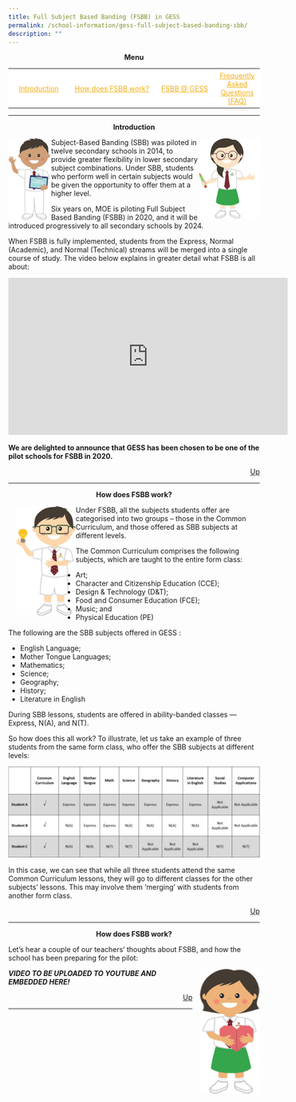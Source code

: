 ```yaml
---
title: Full Subject Based Banding (FSBB) in GESS
permalink: /school-information/gess-full-subject-based-banding-sbb/
description: ""
---
```

<p style="text-align:center;"> <strong>Menu</strong></p>

<a name="up"></a>

<table width="100%" align="center" style="box-sizing: inherit; border-collapse: collapse; border-spacing: 0px; max-width: 100%;"><tbody style="box-sizing: inherit;"><tr style="box-sizing: inherit; background: rgb(255, 255, 255);"><td style="box-sizing: inherit; padding: 5px 10px; text-align: center; width: 112px;"><a href="#Link_1" style="box-sizing: inherit; background-color: transparent; transition: all 0.25s ease-in-out 0s; color: rgb(241, 174, 22); text-decoration: underline;">Introduction</a></td><td style="box-sizing: inherit; padding: 5px 10px; width: 199px; text-align: center;"><a href="#Link_2" style="box-sizing: inherit; background-color: transparent; transition: all 0.25s ease-in-out 0s; color: rgb(241, 174, 22); text-decoration: underline;">How does FSBB work?</a></td><td style="box-sizing: inherit; padding: 5px 10px; width: 128px; text-align: center;"><a href="#Link_3" style="box-sizing: inherit; background-color: transparent; transition: all 0.25s ease-in-out 0s; color: rgb(241, 174, 22); text-decoration: underline;">FSBB @ GESS</a></td><td style="box-sizing: inherit; padding: 5px 10px; width: 43px; text-align: center;"><a href="#Link_4" style="box-sizing: inherit; background-color: transparent; transition: all 0.25s ease-in-out 0s; color: rgb(241, 174, 22); text-decoration: underline;">Frequently Asked Questions (FAQ)</a></td></tr></tbody></table>

***
  
<p style="text-align:center;"><strong><a name="Link1"></a>Introduction</strong></p>

<img src="/images/group-potrait-1.jpeg" align="left" style="width:17%;">
<img src="/images/group-potrait-4.jpeg" align="right" style="width:24%;">
Subject-Based Banding (SBB) was piloted in twelve secondary schools in 2014, to provide greater flexibility in lower secondary subject combinations. Under SBB, students who perform well in certain subjects would be given the opportunity to offer them at a higher level.

Six years on, MOE is piloting Full Subject Based Banding (FSBB) in 2020, and it will be introduced progressively to all secondary schools by 2024.

When FSBB is fully implemented, students from the Express, Normal (Academic), and Normal (Technical) streams will be merged into a single course of study. The video below explains in greater detail what FSBB is all about:

<iframe width="560" height="315" src="https://www.youtube.com/embed/JMc_GispPmk" title="YouTube video player" frameborder="0" allow="accelerometer; autoplay; clipboard-write; encrypted-media; gyroscope; picture-in-picture" allowfullscreen></iframe>

**We are delighted to announce that GESS has been chosen to be one of the pilot schools for FSBB in 2020.**

<p style="text-align:right;"><a href="#up">Up</a></p>

***

<p style="text-align:center;"><strong><a name="Link2"></a>How does FSBB work?</strong></p>

<img src="/images/group-potrait-3.jpeg" style="width:120px;height:220px;margin-left:15px;" align = "left"> Under FSBB, all the subjects students offer are categorised into two groups – those in the Common Curriculum, and those offered as SBB subjects at different levels.

The Common Curriculum comprises the following subjects, which are taught to the entire form class:

*   Art;
*   Character and Citizenship Education (CCE);
*   Design & Technology (D&T);
*   Food and Consumer Education (FCE);
*   Music; and
*   Physical Education (PE)

The following are the SBB subjects offered in GESS :

*   English Language;
*   Mother Tongue Languages;
*   Mathematics;
*   Science;
*   Geography;
*   History;
*   Literature in English

During SBB lessons, students are offered in ability-banded classes — Express, N(A), and N(T).

So how does this all work? To illustrate, let us take an example of three students from the same form class, who offer the SBB subjects at different levels:

![table](/images/table.jpeg)

In this case, we can see that while all three students attend the same Common Curriculum lessons, they will go to different classes for the other subjects’ lessons. This may involve them ‘merging’ with students from another form class.

<p style="text-align:right;"><a href="#up">Up</a></p>

***

<p style="text-align:center;"><strong><a name="Link3"></a>How does FSBB work?</strong></p>

Let’s hear a couple of our teachers’ thoughts about FSBB, and how the school has been preparing for the pilot:

<img src="/images/group-potrait-2.jpeg" style="width:120px;height:250px;margin-left:15px;" align = "right"> ***VIDEO TO BE UPLOADED TO YOUTUBE AND EMBEDDED HERE!*** <br>

<p style="text-align:right;"><a href="#up">Up</a></p>

***
